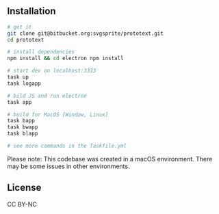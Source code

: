 ## Installation

```sh
# get it
git clone git@bitbucket.org:svgsprite/prototext.git
cd prototext

# install dependencies
npm install && cd electron npm install

# start dev on localhost:3333
task up
task logapp

# bild JS and run electron
task app

# build for MacOS [Window, Linux]
task bapp
task bwapp
task blapp

# see more commands in the Taskfile.yml
```

Please note: This codebase was created in a macOS environment. There may be some issues in other environments.


## License

CC BY-NC